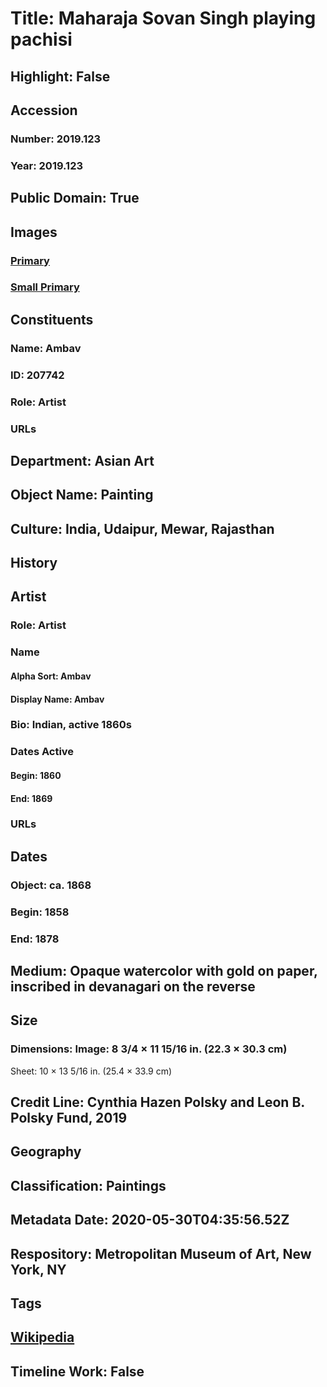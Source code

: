 # Title: Maharaja Sovan Singh playing pachisi
## Highlight: False
## Accession
### Number: 2019.123
### Year: 2019.123
## Public Domain: True
## Images
### [Primary](https://images.metmuseum.org/CRDImages/as/original/DP-18170-001.jpg)
### [Small Primary](https://images.metmuseum.org/CRDImages/as/web-large/DP-18170-001.jpg)
## Constituents
### Name: Ambav
### ID: 207742
### Role: Artist
### URLs
## Department: Asian Art
## Object Name: Painting
## Culture: India, Udaipur, Mewar, Rajasthan
## History
## Artist
### Role: Artist
### Name
#### Alpha Sort: Ambav
#### Display Name: Ambav
### Bio: Indian, active 1860s
### Dates Active
#### Begin: 1860
#### End: 1869
### URLs
## Dates
### Object: ca. 1868
### Begin: 1858
### End: 1878
## Medium: Opaque watercolor with gold on paper, inscribed in devanagari on the reverse
## Size
### Dimensions: Image: 8 3/4 × 11 15/16 in. (22.3 × 30.3 cm)
Sheet: 10 × 13 5/16 in. (25.4 × 33.9 cm)
## Credit Line: Cynthia Hazen Polsky and Leon B. Polsky Fund, 2019
## Geography
## Classification: Paintings
## Metadata Date: 2020-05-30T04:35:56.52Z
## Respository: Metropolitan Museum of Art, New York, NY
## Tags
## [Wikipedia](https://www.wikidata.org/wiki/Q78607477)
## Timeline Work: False